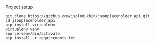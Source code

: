 Project setup

    git clone https://github.com/isolodukhin/jsonplaceholder_api.git
    cd jsonplaceholder_api
    pip install virtualenv
    virtualenv venv
    source venv/bin/activate
    pip install -r requirements.txt
